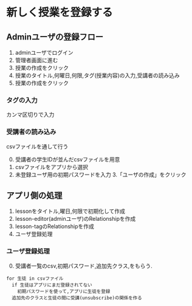 # 新しく授業を登録する
## Adminユーザの登録フロー
1. adminユーザでログイン
2. 管理者画面に進む
3. 授業の作成をクリック
4. 授業のタイトル,何曜日,何限,タグ(授業内容)の入力,受講者の読み込み
5. 授業の作成をクリック

### タグの入力
カンマ区切りで入力

### 受講者の読み込み
csvファイルを通して行う

0. 受講者の学生IDが並んだcsvファイルを用意
1. csvファイルをアプリから選択
2. 未登録ユーザ用の初期パスワードを入力
3.「ユーザの作成」をクリック

## アプリ側の処理
1. lessonをタイトル,曜日,何限で初期化して作成
2. lesson-editor(adminユーザ)のRelationshipを作成
3. lesson-tagのRelationshipを作成
4. ユーザ登録処理

### ユーザ登録処理
0. 受講者一覧のcsv,初期パスワード,追加先クラス,をもらう.

```
for 生徒 in csvファイル
  if 生徒はアプリにまだ登録されてない
    初期パスワードを使って,アプリに生徒を登録
  追加先のクラスと生徒の間に受講(unsubscribe)の関係を作る
```
